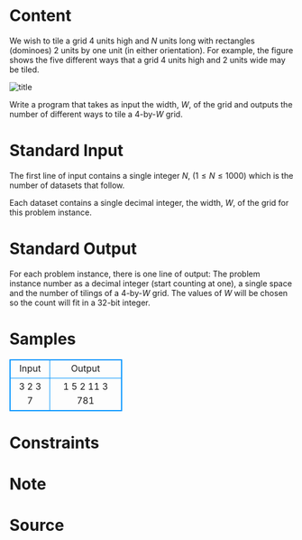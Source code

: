 
# Content

We wish to tile a grid $4$ units high and $N$ units long with rectangles (dominoes) $2$ units by one unit (in either orientation). For example, the figure shows the five different ways that a grid $4$ units high and $2$ units wide may be tiled.

![title](/source/lutece/tiling-a-grid-with-dominoes/img/aHR0cHM6Ly9hY20udWVzdGMuZWR1LmNuL21lZGlhL2ltYWdlL3Byb2JsZW0vNDY2LzIwMTQwODIxMjMyMzUxMTM3MjEuSlBH.JPG)

Write a program that takes as input the width, $W$, of the grid and outputs the number of different ways to tile a $4$-by-$W$ grid.

# Standard Input

The first line of input contains a single integer $N$, ($1\leq N\leq 1000$) which is the number of datasets that follow.

Each dataset contains a single decimal integer, the width, $W$, of the grid for this problem instance.

# Standard Output

For each problem instance, there is one line of output: The problem instance number as a decimal integer (start counting at one), a single space and the number of tilings of a $4$-by-$W$ grid. The values of $W$ will be chosen so the count will fit in a $32$-bit integer.

# Samples

<style>
        table,table tr th, table tr td { border:1px solid #0094ff; }
        table { width: 200px; min-height: 25px; line-height: 25px; text-align: center; border-collapse: collapse;}   
    </style>
<table>
	<tr>
		<td>Input</td>
		<td>Output</td>
	</tr>
<tr><td>3
2
3
7</td><td>1 5
2 11
3 781</td></tr></table>


# Constraints



# Note



# Source


